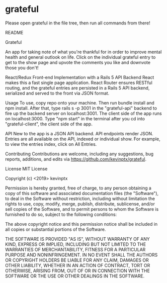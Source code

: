 # grateful

Please open grateful in the file tree, then run all commands from there!

README

Grateful

An app for taking note of what you're thankful for in order to improve mental health and general outlook on life. Click on the individual grateful entry to get to the show page and upvote the comments you like and downvote those you don't!

React/Redux Front-end Implementation with a Rails 5 API Backend
React makes this a fast single page application. React Router ensures RESTful routing, and the grateful entries are persisted in a Rails 5 API backend, serialized and served to the front via JSON format.

Usage
To use, copy repo onto your machine. Then run bundle install and npm install. After that, type rails s -p 3001 in the "grateful-api" backend to fire up the backend server on localhost:3001.
The client side of the app runs on localhost:3000. Type "npm start" in the terminal after you cd into "grateful-client", the client side of the app. 

API
New to the app is a JSON API backend. API endpoints render JSON. Entries are all available on the API, indexed or individual show. For example, to view the entries index, click on All Entries.

Contributing
Contributions are welcome, including any suggestions, bug reports, additions, and edits via https://github.com/kevinptx/grateful. 

License
MIT License

Copyright (c) <2019> kevinptx

Permission is hereby granted, free of charge, to any person obtaining a copy of this software and associated documentation files (the "Software"), to deal in the Software without restriction, including without limitation the rights to use, copy, modify, merge, publish, distribute, sublicense, and/or sell copies of the Software, and to permit persons to whom the Software is furnished to do so, subject to the following conditions:

The above copyright notice and this permission notice shall be included in all copies or substantial portions of the Software.

THE SOFTWARE IS PROVIDED "AS IS", WITHOUT WARRANTY OF ANY KIND, EXPRESS OR IMPLIED, INCLUDING BUT NOT LIMITED TO THE WARRANTIES OF MERCHANTABILITY, FITNESS FOR A PARTICULAR PURPOSE AND NONINFRINGEMENT. IN NO EVENT SHALL THE AUTHORS OR COPYRIGHT HOLDERS BE LIABLE FOR ANY CLAIM, DAMAGES OR OTHER LIABILITY, WHETHER IN AN ACTION OF CONTRACT, TORT OR OTHERWISE, ARISING FROM, OUT OF OR IN CONNECTION WITH THE SOFTWARE OR THE USE OR OTHER DEALINGS IN THE SOFTWARE.

